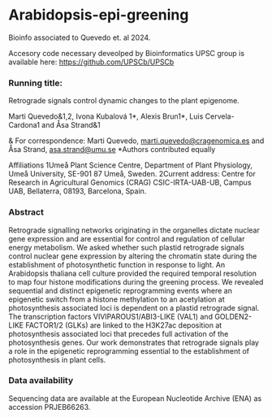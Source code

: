 # Arabidopsis-epi-greening

Bioinfo associated to Quevedo et. al 2024.

Accesory code necessary deveolped by Bioinformatics UPSC group is available here:
https://github.com/UPSCb/UPSCb

### Running title:
Retrograde signals control dynamic changes to the plant epigenome.

Marti Quevedo&1,2, Ivona Kubalová 1*, Alexis Brun1*, Luis Cervela-Cardona1 and Åsa Strand&1

& For correspondence: Marti Quevedo, marti.quevedo@cragenomica.es and Åsa Strand, asa.strand@umu.se
*Authors contributed equally

Affiliations
1Umeå Plant Science Centre, Department of Plant Physiology, Umeå University, SE-901 87 Umeå, Sweden.
2Current address: Centre for Research in Agricultural Genomics (CRAG) CSIC-IRTA-UAB-UB, Campus UAB, Bellaterra, 08193, Barcelona, Spain.

### Abstract
Retrograde signalling networks originating in the organelles dictate nuclear gene expression and are essential for control and regulation of cellular energy metabolism. We asked whether such plastid retrograde signals control nuclear gene expression by altering the chromatin state during the establishment of photosynthetic function in response to light. An Arabidopsis thaliana cell culture provided the required temporal resolution to map four histone modifications during the greening process. We revealed sequential and distinct epigenetic reprogramming events where an epigenetic switch from a histone methylation to an acetylation at photosynthesis associated loci is dependent on a plastid retrograde signal. The transcription factors VIVIPAROUS1/ABI3-LIKE (VAL1) and GOLDEN2-LIKE FACTOR1/2 (GLKs) are linked to the H3K27ac deposition at photosynthesis associated loci that precedes full activation of the photosynthesis genes. Our work demonstrates that retrograde signals play a role in the epigenetic reprogramming essential to the establishment of photosynthesis in plant cells.

### Data availability
Sequencing data are available at the European Nucleotide Archive (ENA) as accession PRJEB66263.
